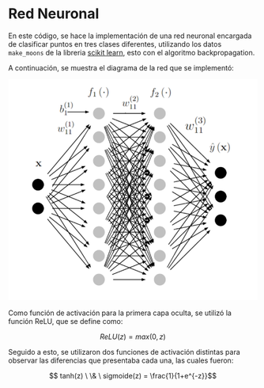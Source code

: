 # Red Neuronal

En este código, se hace la implementación de una red neuronal encargada de clasificar puntos en tres clases diferentes, utilizando los datos `make_moons` de la libreria [scikit learn](https://scikit-learn.org/stable/index.html), esto con el algoritmo backpropagation.

A continuación, se muestra el diagrama de la red que se implementó:

![DiagramaDeRedNeuronal](/images/DiagramaDeRedNeuronal.PNG)

Como función de activación para la primera capa oculta, se utilizó la función ReLU, que se define como:

$$ ReLU(z) = max(0,z) $$

Seguido a esto, se utilizaron dos funciones de activación distintas para observar las diferencias que presentaba cada una, las cuales fueron:

$$ tanh(z) \ \& \ sigmoide(z) = \frac{1}{1+e^{-z}}$$